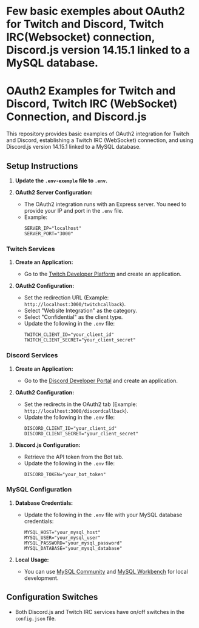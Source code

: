 # Few basic exemples about OAuth2 for Twitch and Discord, Twitch IRC(Websocket) connection, Discord.js version 14.15.1 linked to a MySQL database.

# OAuth2 Examples for Twitch and Discord, Twitch IRC (WebSocket) Connection, and Discord.js

This repository provides basic examples of OAuth2 integration for Twitch and Discord, establishing a Twitch IRC (WebSocket) connection, and using Discord.js version 14.15.1 linked to a MySQL database.

## Setup Instructions

1. **Update the `.env-exemple` file to `.env`.**

2. **OAuth2 Server Configuration:**
   - The OAuth2 integration runs with an Express server. You need to provide your IP and port in the `.env` file.
   - Example:
     ```env
     SERVER_IP="localhost"
     SERVER_PORT="3000"
     ```

### Twitch Services

1. **Create an Application:**
   - Go to the [Twitch Developer Platform](https://dev.twitch.tv/) and create an application.

2. **OAuth2 Configuration:**
   - Set the redirection URL (Example: `http://localhost:3000/twitchcallback`).
   - Select "Website Integration" as the category.
   - Select "Confidential" as the client type.
   - Update the following in the `.env` file:
     ```env
     TWITCH_CLIENT_ID="your_client_id"
     TWITCH_CLIENT_SECRET="your_client_secret"
     ```

### Discord Services

1. **Create an Application:**
   - Go to the [Discord Developer Portal](https://discord.com/developers/applications) and create an application.

2. **OAuth2 Configuration:**
   - Set the redirects in the OAuth2 tab (Example: `http://localhost:3000/discordcallback`).
   - Update the following in the `.env` file:
     ```env
     DISCORD_CLIENT_ID="your_client_id"
     DISCORD_CLIENT_SECRET="your_client_secret"
     ```

3. **Discord.js Configuration:**
   - Retrieve the API token from the Bot tab.
   - Update the following in the `.env` file:
     ```env
     DISCORD_TOKEN="your_bot_token"
     ```

### MySQL Configuration

1. **Database Credentials:**
   - Update the following in the `.env` file with your MySQL database credentials:
     ```env
     MYSQL_HOST="your_mysql_host"
     MYSQL_USER="your_mysql_user"
     MYSQL_PASSWORD="your_mysql_password"
     MYSQL_DATABASE="your_mysql_database"
     ```

2. **Local Usage:**
   - You can use [MySQL Community](https://dev.mysql.com/downloads/mysql/) and [MySQL Workbench](https://www.mysql.com/products/workbench/) for local development.

## Configuration Switches

- Both Discord.js and Twitch IRC services have on/off switches in the `config.json` file.


